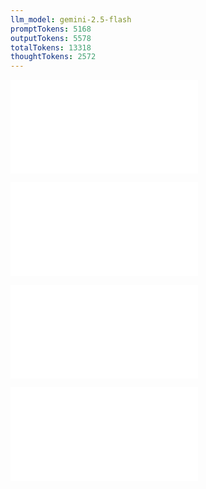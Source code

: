 ```yaml
---
llm_model: gemini-2.5-flash
promptTokens: 5168
outputTokens: 5578
totalTokens: 13318
thoughtTokens: 2572
---
```


![@](steps/prompt.ffd98949.md)

![@](steps/file.19856fc3.md)

![@](steps/file.56a6b27e.md)

![@](steps/response.43355e35.md)
